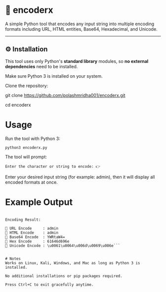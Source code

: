 # 🔐 encoderx

A simple Python tool that encodes any input string into multiple encoding formats including URL, HTML entities, Base64, Hexadecimal, and Unicode.

---

## ⚙️ Installation

This tool uses only Python's **standard library** modules, so **no external dependencies** need to be installed.

Make sure Python 3 is installed on your system.

Clone the repository:

git clone https://github.com/polashmridha001/encoderx.git

cd encoderx

# Usage
Run the tool with Python 3:

```python3 encoderx.py```

The tool will prompt:

```Enter the character or string to encode: 👉```

Enter your desired input string (for example: admin), then it will display all encoded formats at once.

# Example Output

```Enter the character or string to encode: 👉 admin

Encoding Result:

🔸 URL Encode     : admin
🔸 HTML Encode    : admin
🔸 Base64 Encode  : YWRtaW4=
🔸 Hex Encode     : 61646d696e
🔸 Unicode Encode : \u0061\u0064\u006d\u0069\u006e```


# Notes
Works on Linux, Kali, Windows, and Mac as long as Python 3 is installed.

No additional installations or pip packages required.

Press Ctrl+C to exit gracefully anytime.
